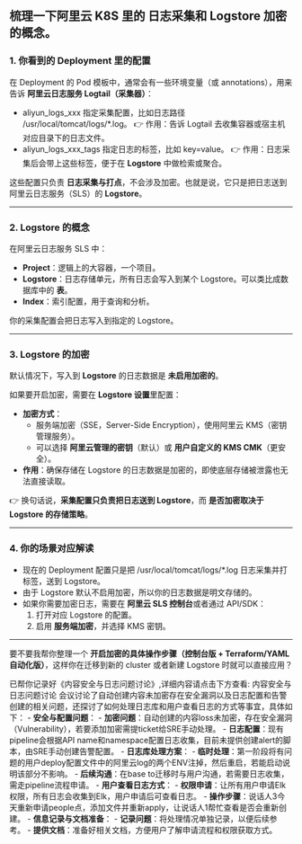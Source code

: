 ## 梳理一下阿里云 K8S 里的 **日志采集**和 **Logstore 加密**的概念。

### **1. 你看到的 Deployment 里的配置**

在 Deployment 的 Pod 模板中，通常会有一些环境变量（或 annotations），用来告诉 **阿里云日志服务 Logtail（采集器）**：

- aliyun_logs_xxx
    指定采集配置，比如日志路径 /usr/local/tomcat/logs/\*.log。
    👉 作用：告诉 Logtail 去收集容器或宿主机对应目录下的日志文件。
- aliyun_logs_xxx_tags
    指定日志的标签，比如 key=value。
    👉 作用：日志采集后会带上这些标签，便于在 **Logstore** 中做检索或聚合。

这些配置只负责 **日志采集与打点**，不会涉及加密。也就是说，它只是把日志送到阿里云日志服务（SLS）的 **Logstore**。

---

### **2. Logstore 的概念**

在阿里云日志服务 SLS 中：

- **Project**：逻辑上的大容器，一个项目。
- **Logstore**：日志存储单元，所有日志会写入到某个 Logstore。可以类比成数据库中的 **表**。
- **Index**：索引配置，用于查询和分析。

你的采集配置会把日志写入到指定的 Logstore。

---

### **3. Logstore 的加密**

默认情况下，写入到 **Logstore** 的日志数据是 **未启用加密的**。

如果要开启加密，需要在 **Logstore 设置**里配置：

- **加密方式**：
    - 服务端加密（SSE，Server-Side Encryption），使用阿里云 KMS（密钥管理服务）。
    - 可以选择 **阿里云管理的密钥**（默认）或 **用户自定义的 KMS CMK**（更安全）。
- **作用**：确保存储在 Logstore 的日志数据是加密的，即使底层存储被泄露也无法直接读取。

👉 换句话说，**采集配置只负责把日志送到 Logstore**，而 **是否加密取决于 Logstore 的存储策略**。

---

### **4. 你的场景对应解读**

- 现在的 Deployment 配置只是把 /usr/local/tomcat/logs/\*.log 日志采集并打标签，送到 Logstore。
- 由于 Logstore 默认不启用加密，所以你的日志数据是明文存储的。
- 如果你需要加密日志，需要在 **阿里云 SLS 控制台**或者通过 API/SDK：
    1. 打开对应 Logstore 的配置。
    2. 启用 **服务端加密**，并选择 KMS 密钥。

---

要不要我帮你整理一个 **开启加密的具体操作步骤（控制台版 + Terraform/YAML 自动化版）**，这样你在迁移到新的 cluster 或者新建 Logstore 时就可以直接应用？

已帮你记录好《内容安全与日志问题讨论》,详细内容请点击下方查看: 内容安全与日志问题讨论 会议讨论了自动创建内容未加密存在安全漏洞以及日志配置和告警创建的相关问题，还探讨了如何处理日志库和用户查看日志的方式等事宜，具体如下： - **安全与配置问题**： - **加密问题**：自动创建的内容loss未加密，存在安全漏洞（Vulnerability），若要添加加密需提ticket给SRE手动处理。 - **日志配置**：现有pipeline会根据API name和namespace配置日志收集，目前未提供创建alert的脚本，由SRE手动创建告警配置。 - **日志库处理方案**： - **临时处理**：第一阶段将有问题的用户deploy配置文件中的阿里云log的两个ENV注掉，然后重启，若能启动说明该部分不影响。 - **后续沟通**：在base to迁移时与用户沟通，若需要日志收集，需走pipeline流程申请。 - **用户查看日志方式**： - **权限申请**：让所有用户申请Elk权限，所有日志会收集到Elk，用户申请后可查看日志。 - **操作步骤**：说话人3今天重新申请people点，添加文件并重新apply，让说话人1帮忙查看是否会重新创建。 - **信息记录与文档准备**： - **记录问题**：将处理情况单独记录，以便后续参考。 - **提供文档**：准备好相关文档，方便用户了解申请流程和权限获取方式。
